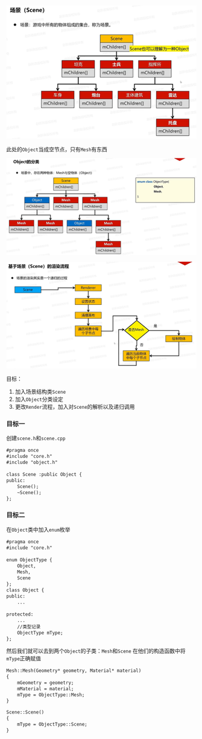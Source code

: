 ![输入图片说明](/imgs/2024-12-01/O3tfHwFNgKCS621u.png)

此处的`Object`当成空节点，只有`Mesh`有东西

![输入图片说明](/imgs/2024-12-01/6TQ68Nl78xMyeSKS.png)

![输入图片说明](/imgs/2024-12-01/IOYuiiqn5fpiZMvB.png)

目标：
1. 加入场景结构类`Scene`
2. 加入`Object`分类设定
3. 更改`Render`流程，加入对`Scene`的解析以及递归调用

### 目标一
创建`scene.h`和`scene.cpp`
```
#pragma once
#include "core.h"
#include "object.h"

class Scene :public Object {
public:
	Scene();
	~Scene();
};
```

### 目标二
在`Object`类中加入`enum`枚举
```
#pragma once
#include "core.h"

enum ObjectType {
	Object,
	Mesh,
	Scene
};
class Object {
public:
	...

protected:
	...
	//类型记录
	ObjectType mType;
};
```
然后我们就可以去到两个`Object`的子类：`Mesh`和`Scene`
在他们的构造函数中将`mType`正确赋值
```
Mesh::Mesh(Geometry* geometry, Material* material)
{
	mGeometry = geometry;
	mMaterial = material;
	mType = ObjectType::Mesh;
}
```
```
Scene::Scene()
{
	mType = ObjectType::Scene;
}
```
<!--stackedit_data:
eyJoaXN0b3J5IjpbLTE0NDcyNjI5NjIsLTEwODc2NDM4MjcsLT
E4NDU5NzczODUsMjIyNzg0ODI4LC0xNzQ3MjIzMDA0XX0=
-->